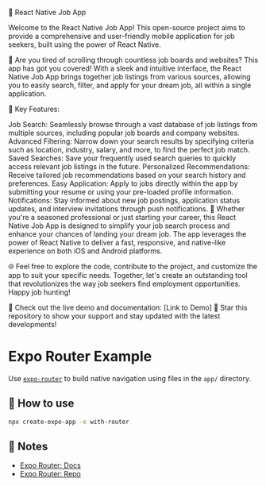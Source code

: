📱 React Native Job App

Welcome to the React Native Job App! This open-source project aims to provide a comprehensive and user-friendly mobile application for job seekers, built using the power of React Native.

🔎 Are you tired of scrolling through countless job boards and websites? This app has got you covered! With a sleek and intuitive interface, the React Native Job App brings together job listings from various sources, allowing you to easily search, filter, and apply for your dream job, all within a single application.

🌟 Key Features:

Job Search: Seamlessly browse through a vast database of job listings from multiple sources, including popular job boards and company websites.
Advanced Filtering: Narrow down your search results by specifying criteria such as location, industry, salary, and more, to find the perfect job match.
Saved Searches: Save your frequently used search queries to quickly access relevant job listings in the future.
Personalized Recommendations: Receive tailored job recommendations based on your search history and preferences.
Easy Application: Apply to jobs directly within the app by submitting your resume or using your pre-loaded profile information.
Notifications: Stay informed about new job postings, application status updates, and interview invitations through push notifications.
🚀 Whether you're a seasoned professional or just starting your career, this React Native Job App is designed to simplify your job search process and enhance your chances of landing your dream job. The app leverages the power of React Native to deliver a fast, responsive, and native-like experience on both iOS and Android platforms.

🌐 Feel free to explore the code, contribute to the project, and customize the app to suit your specific needs. Together, let's create an outstanding tool that revolutionizes the way job seekers find employment opportunities. Happy job hunting!

🔗 Check out the live demo and documentation: [Link to Demo]
🌟 Star this repository to show your support and stay updated with the latest developments!

# Expo Router Example

Use [`expo-router`](https://expo.github.io/router) to build native navigation using files in the `app/` directory.

## 🚀 How to use

```sh
npx create-expo-app -e with-router
```

## 📝 Notes

- [Expo Router: Docs](https://expo.github.io/router)
- [Expo Router: Repo](https://github.com/expo/router)
